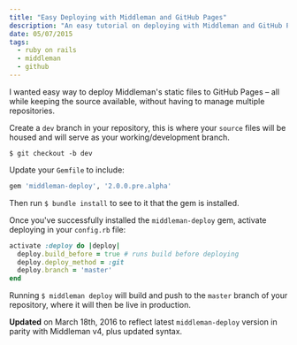 ```yaml
---
title: "Easy Deploying with Middleman and GitHub Pages"
description: "An easy tutorial on deploying with Middleman and GitHub Pages."
date: 05/07/2015
tags: 
  - ruby on rails
  - middleman
  - github
---
```


I wanted easy way to deploy Middleman's static files to GitHub Pages – all while keeping the source available, without having to manage multiple repositories.

Create a `dev` branch in your repository, this is where your `source` files will be housed and will serve as your working/development branch.

```programming
$ git checkout -b dev
```

Update your `Gemfile` to include:

```ruby
gem 'middleman-deploy', '2.0.0.pre.alpha'
```

Then run `$ bundle install` to see to it that the gem is installed.


Once you've successfully installed the `middleman-deploy` gem, activate deploying in your `config.rb` file:

```ruby
activate :deploy do |deploy|
  deploy.build_before = true # runs build before deploying
  deploy.deploy_method = :git
  deploy.branch = 'master'
end
```

Running `$ middleman deploy` will build and push to the `master` branch of your repository, where it will then be live in production.

**Updated** on March 18th, 2016 to reflect latest `middleman-deploy` version in parity with Middleman v4, plus updated syntax.